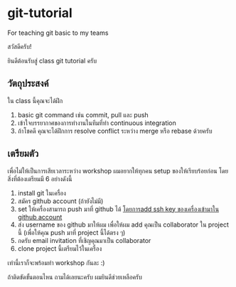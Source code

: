 # git-tutorial
For teaching git basic to my teams

สวัสดีครับ!

ยินดีต้อนรับสู่ class git tutorial ครับ

วัตถุประสงค์
---

ใน class นี้คุณจะได้ฝึก

1. basic git command เช่น commit, pull และ push
1. เข้าใจบรรยากาศของการทำงานในทีมที่ทำ continuous integration
1. ถ้าโชคดี คุณจะได้ฝึกการ resolve conflict ระหว่าง merge หรือ rebase ด้วยครับ

เตรียมตัว
---

เพื่อไม่ให้เป็นการเสียเวลาระหว่าง workshop ผมอยากให้ทุกคน setup ของให้เรียบร้อยก่อน โดยสิ่งที่ต้องเตรียมมี 6 อย่างดังนี้

1. install git ในเครื่อง
1. สมัคร github account (ถ้ายังไม่มี)
1. set ให้เครื่องสามารถ push มาที่ github ได้ [โดยการadd ssh key ของเครื่องเข้ามาใน github account](https://help.github.com/en/github/authenticating-to-github/adding-a-new-ssh-key-to-your-github-account)
1. ส่ง username ของ github มาให้ผม เพื่อให้ผม add คุณเป็น collaborator ใน project นี้ (เพื่อให้คุณ push มาที่ project นี้ได้ตรง ๆ)
1. กดรับ email invitation ที่เชิญคุณมาเป็น collaborator
1. clone project นี้เตรียมไว้ในเครื่อง

เท่านี้เราก็จะพร้อมทำ workshop กันละ :)

ถ้าติดขัดขั้นตอนไหน ถามได้เลยนะครับ ผมยินดีช่วยเหลือครับ
